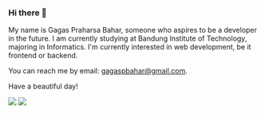 ### Hi there 👋


My name is Gagas Praharsa Bahar, someone who aspires to be a developer in the future. I am currently studying at Bandung Institute of Technology, majoring in Informatics.
I'm currently interested in web development, be it frontend or backend.

You can reach me by email: gagaspbahar@gmail.com.

Have a beautiful day!

![](https://github.com/username/github-stats/blob/master/generated/overview.svg)
![](https://github.com/username/github-stats/blob/master/generated/languages.svg)
